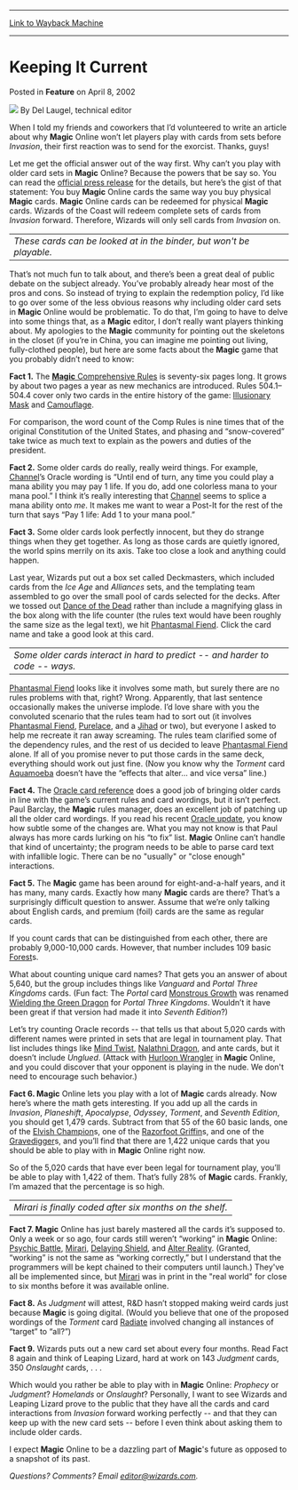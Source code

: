 
---
[Link to Wayback Machine](https://web.archive.org/web/20211018182727/https://magic.wizards.com/en/articles/archive/feature/keeping-it-current-2002-04-08)

[_metadata_:wayback_url]:- "https://magic.wizards.com/en/articles/archive/feature/keeping-it-current-2002-04-08"
[_metadata_:wayback_raw_url]:- "https://web.archive.org/web/20211018182727id_/https://magic.wizards.com/en/articles/archive/feature/keeping-it-current-2002-04-08"
[_metadata_:wayback_capture_timestamp]:- "2021-10-18 18:27:27+00:00"
[_metadata_:description]:- "When I told my friends and coworkers that I’d volunteered to write an article about why Magic Online won’t let players play with cards from sets before Invasion, their first reaction was to send for the exorcist. Thanks, guys!Let me get the official answer out of the way first. Why can’t you play with older card sets in Magic Online? Because the powers that be say so. You can"
[_metadata_:generator]:- "Drupal 7 (http://drupal.org)"
[_metadata_:publish_date]:- "2002-04-08"
---


Keeping It Current
==================



 Posted in **Feature**
 on April 8, 2002 






![](https://media.magic.wizards.com/styles/auth_small/public/generic-avatar-150_310.png)
By Del Laugel, technical editor











When I told my friends and coworkers that I’d volunteered to write an article about why **Magic** Online won’t let players play with cards from sets before *Invasion*, their first reaction was to send for the exorcist. Thanks, guys!

Let me get the official answer out of the way first. Why can’t you play with older card sets in **Magic** Online? Because the powers that be say so. You can read the [official press release](http://archive.wizards.com/news/pressrelease.asp?20020114a) for the details, but here’s the gist of that statement: You buy **Magic** Online cards the same way you buy physical **Magic** cards. **Magic** Online cards can be redeemed for physical **Magic** cards. Wizards of the Coast will redeem complete sets of cards from *Invasion* forward. Therefore, Wizards will only sell cards from *Invasion* on.



|  |
| --- |
| *These cards can be looked at in the binder, but won't be playable.* |

That’s not much fun to talk about, and there’s been a great deal of public debate on the subject already. You’ve probably already hear most of the pros and cons. So instead of trying to explain the redemption policy, I’d like to go over some of the less obvious reasons why including older card sets in **Magic** Online would be problematic. To do that, I’m going to have to delve into some things that, as a **Magic** editor, I don’t really want players thinking about. My apologies to the **Magic** community for pointing out the skeletons in the closet (if you’re in China, you can imagine me pointing out living, fully-clothed people), but here are some facts about the **Magic** game that you probably didn’t need to know:

**Fact 1.** The [**Magic** Comprehensive Rules](http://archive.wizards.com/Magic/Magazine/Article.aspx?x=dci/oracle/MagicCompRules_022002.doc) is seventy-six pages long. It grows by about two pages a year as new mechanics are introduced. Rules 504.1–504.4 cover only two cards in the entire history of the game: [Illusionary Mask](https://gatherer.wizards.com/Pages/Card/Details.aspx?name=Illusionary+Mask) and [Camouflage](https://gatherer.wizards.com/Pages/Card/Details.aspx?name=Camouflage).

For comparison, the word count of the Comp Rules is nine times that of the original Constitution of the United States, and phasing and “snow-covered” take twice as much text to explain as the powers and duties of the president.

**Fact 2.** Some older cards do really, really weird things. For example, [Channel](https://gatherer.wizards.com/Pages/Card/Details.aspx?name=Channel)’s Oracle wording is “Until end of turn, any time you could play a mana ability you may pay 1 life. If you do, add one colorless mana to your mana pool.” I think it’s really interesting that [Channel](https://gatherer.wizards.com/Pages/Card/Details.aspx?name=Channel) seems to splice a mana ability onto *me*. It makes me want to wear a Post-It for the rest of the turn that says “Pay 1 life: Add 1 to your mana pool.”

**Fact 3.** Some older cards look perfectly innocent, but they do strange things when they get together. As long as those cards are quietly ignored, the world spins merrily on its axis. Take too close a look and anything could happen.

Last year, Wizards put out a box set called Deckmasters, which included cards from the *Ice Age* and *Alliances* sets, and the templating team assembled to go over the small pool of cards selected for the decks. After we tossed out [Dance of the Dead](https://gatherer.wizards.com/Pages/Card/Details.aspx?name=Dance+of+the+Dead) rather than include a magnifying glass in the box along with the life counter (the rules text would have been roughly the same size as the legal text), we hit [Phantasmal Fiend](https://gatherer.wizards.com/Pages/Card/Details.aspx?name=Phantasmal+Fiend). Click the card name and take a good look at this card.



|  |
| --- |
| *Some older cards interact in hard to predict -- and harder to code -- ways.* |

[Phantasmal Fiend](https://gatherer.wizards.com/Pages/Card/Details.aspx?name=Phantasmal+Fiend) looks like it involves some math, but surely there are no rules problems with that, right? Wrong. Apparently, that last sentence occasionally makes the universe implode. I’d love share with you the convoluted scenario that the rules team had to sort out (it involves [Phantasmal Fiend](https://gatherer.wizards.com/Pages/Card/Details.aspx?name=Phantasmal+Fiend), [Purelace](https://gatherer.wizards.com/Pages/Card/Details.aspx?name=Purelace), and a [Jihad](https://gatherer.wizards.com/Pages/Card/Details.aspx?name=Jihad) or two), but everyone I asked to help me recreate it ran away screaming. The rules team clarified some of the dependency rules, and the rest of us decided to leave [Phantasmal Fiend](https://gatherer.wizards.com/Pages/Card/Details.aspx?name=Phantasmal+Fiend) alone. If all of you promise never to put those cards in the same deck, everything should work out just fine. (Now you know why the *Torment* card [Aquamoeba](https://gatherer.wizards.com/Pages/Card/Details.aspx?name=Aquamoeba) doesn’t have the “effects that alter... and vice versa” line.)

**Fact 4.** The [Oracle card reference](http://archive.wizards.com/dci/main.asp?x=oracle) does a good job of bringing older cards in line with the game’s current rules and card wordings, but it isn’t perfect. Paul Barclay, the **Magic** rules manager, does an excellent job of patching up all the older card wordings. If you read his recent [Oracle update](/en/articles/archive/latest-oracle-update-2002-03-14), you know how subtle some of the changes are. What you may not know is that Paul always has more cards lurking on his “to fix” list. **Magic** Online can’t handle that kind of uncertainty; the program needs to be able to parse card text with infallible logic. There can be no "usually" or "close enough" interactions.

**Fact 5.** The **Magic** game has been around for eight-and-a-half years, and it has many, many cards. Exactly how many **Magic** cards are there? That’s a surprisingly difficult question to answer. Assume that we’re only talking about English cards, and premium (foil) cards are the same as regular cards.

If you count cards that can be distinguished from each other, there are probably 9,000-10,000 cards. However, that number includes 109 basic [Forest](https://gatherer.wizards.com/Pages/Card/Details.aspx?name=Forest)s.

What about counting unique card names? That gets you an answer of about 5,640, but the group includes things like *Vanguard* and *Portal Three Kingdoms* cards. (Fun fact: The *Portal* card [Monstrous Growth](https://gatherer.wizards.com/Pages/Card/Details.aspx?name=Monstrous+Growth) was renamed [Wielding the Green Dragon](https://gatherer.wizards.com/Pages/Card/Details.aspx?name=Wielding+the+Green+Dragon) for *Portal Three Kingdoms*. Wouldn’t it have been great if that version had made it into *Seventh Edition*?)

Let’s try counting Oracle records -- that tells us that about 5,020 cards with different names were printed in sets that are legal in tournament play. That list includes things like [Mind Twist](https://gatherer.wizards.com/Pages/Card/Details.aspx?name=Mind+Twist), [Nalathni Dragon](https://gatherer.wizards.com/Pages/Card/Details.aspx?name=Nalathni+Dragon), and ante cards, but it doesn’t include *Unglued*. (Attack with [Hurloon Wrangler](https://gatherer.wizards.com/Pages/Card/Details.aspx?name=Hurloon+Wrangler) in **Magic** Online, and you could discover that your opponent is playing in the nude. We don't need to encourage such behavior.)

**Fact 6. Magic** Online lets you play with a lot of **Magic** cards already. Now here’s where the math gets interesting. If you add up all the cards in *Invasion*, *Planeshift*, *Apocalypse*, *Odyssey*, *Torment*, and *Seventh Edition*, you should get 1,479 cards. Subtract from that 55 of the 60 basic lands, one of the [Elvish Champion](https://gatherer.wizards.com/Pages/Card/Details.aspx?name=Elvish+Champion)s, one of the [Razorfoot Griffin](https://gatherer.wizards.com/Pages/Card/Details.aspx?name=Razorfoot+Griffin)s, and one of the [Gravedigger](https://gatherer.wizards.com/Pages/Card/Details.aspx?name=Gravedigger)s, and you’ll find that there are 1,422 unique cards that you should be able to play with in **Magic** Online right now.

So of the 5,020 cards that have ever been legal for tournament play, you’ll be able to play with 1,422 of them. That’s fully 28% of **Magic** cards. Frankly, I’m amazed that the percentage is so high.



|  |
| --- |
| *Mirari is finally coded after six months on the shelf.* |

**Fact 7. Magic** Online has just barely mastered all the cards it’s supposed to. Only a week or so ago, four cards still weren’t “working” in **Magic** Online: [Psychic Battle](https://gatherer.wizards.com/Pages/Card/Details.aspx?name=Psychic+Battle), [Mirari](https://gatherer.wizards.com/Pages/Card/Details.aspx?name=Mirari), [Delaying Shield](https://gatherer.wizards.com/Pages/Card/Details.aspx?name=Delaying+Shield), and [Alter Reality](https://gatherer.wizards.com/Pages/Card/Details.aspx?name=Alter+Reality). (Granted, “working” is not the same as “working correctly,” but I understand that the programmers will be kept chained to their computers until launch.) They've all be implemented since, but [Mirari](https://gatherer.wizards.com/Pages/Card/Details.aspx?name=Mirari) was in print in the "real world" for close to six months before it was available online.

**Fact 8.** As *Judgment* will attest, R&D hasn’t stopped making weird cards just because **Magic** is going digital. (Would you believe that one of the proposed wordings of the *Torment* card [Radiate](https://gatherer.wizards.com/Pages/Card/Details.aspx?name=Radiate) involved changing all instances of “target” to “all?”)

**Fact 9.** Wizards puts out a new card set about every four months. Read Fact 8 again and think of Leaping Lizard, hard at work on 143 *Judgment* cards, 350 *Onslaught* cards, . . .

Which would you rather be able to play with in **Magic** Online: *Prophecy* or *Judgment*? *Homelands* or *Onslaught*? Personally, I want to see Wizards and Leaping Lizard prove to the public that they have all the cards and card interactions from *Invasion* forward working perfectly -- and that they can keep up with the new card sets -- before I even think about asking them to include older cards.

I expect **Magic** Online to be a dazzling part of **Magic**'s future as opposed to a snapshot of its past.

*Questions? Comments? Email editor@wizards.com.*





